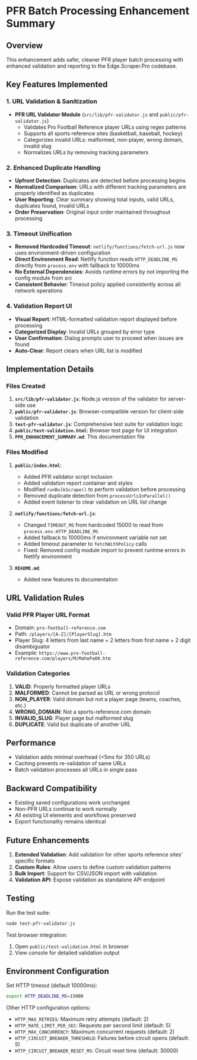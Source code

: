 # PFR Batch Processing Enhancement Summary

## Overview

This enhancement adds safer, cleaner PFR player batch processing with enhanced validation and reporting to the Edge.Scraper.Pro codebase.

## Key Features Implemented

### 1. URL Validation & Sanitization

- **PFR URL Validator Module** (`src/lib/pfr-validator.js` and `public/pfr-validator.js`)
  - Validates Pro Football Reference player URLs using regex patterns
  - Supports all sports reference sites (basketball, baseball, hockey)
  - Categorizes invalid URLs: malformed, non-player, wrong domain, invalid slug
  - Normalizes URLs by removing tracking parameters

### 2. Enhanced Duplicate Handling

- **Upfront Detection**: Duplicates are detected before processing begins
- **Normalized Comparison**: URLs with different tracking parameters are properly identified as duplicates
- **User Reporting**: Clear summary showing total inputs, valid URLs, duplicates found, invalid URLs
- **Order Preservation**: Original input order maintained throughout processing

### 3. Timeout Unification

- **Removed Hardcoded Timeout**: `netlify/functions/fetch-url.js` now uses environment-driven configuration
- **Direct Environment Read**: Netlify function reads `HTTP_DEADLINE_MS` directly from `process.env` with fallback to 10000ms
- **No External Dependencies**: Avoids runtime errors by not importing the config module from src
- **Consistent Behavior**: Timeout policy applied consistently across all network operations

### 4. Validation Report UI

- **Visual Report**: HTML-formatted validation report displayed before processing
- **Categorized Display**: Invalid URLs grouped by error type
- **User Confirmation**: Dialog prompts user to proceed when issues are found
- **Auto-Clear**: Report clears when URL list is modified

## Implementation Details

### Files Created

1. **`src/lib/pfr-validator.js`**: Node.js version of the validator for server-side use
2. **`public/pfr-validator.js`**: Browser-compatible version for client-side validation
3. **`test-pfr-validator.js`**: Comprehensive test suite for validation logic
4. **`public/test-validation.html`**: Browser test page for UI integration
5. **`PFR_ENHANCEMENT_SUMMARY.md`**: This documentation file

### Files Modified

1. **`public/index.html`**:
   - Added PFR validator script inclusion
   - Added validation report container and styles
   - Modified `runBulkScrape()` to perform validation before processing
   - Removed duplicate detection from `processUrlsInParallel()`
   - Added event listener to clear validation on URL list change

2. **`netlify/functions/fetch-url.js`**:
   - Changed `TIMEOUT_MS` from hardcoded 15000 to read from `process.env.HTTP_DEADLINE_MS`
   - Added fallback to 10000ms if environment variable not set
   - Added timeout parameter to `fetchWithPolicy` calls
   - Fixed: Removed config module import to prevent runtime errors in Netlify environment

3. **`README.md`**:
   - Added new features to documentation

## URL Validation Rules

### Valid PFR Player URL Format
- Domain: `pro-football-reference.com`
- Path: `/players/[A-Z]/[PlayerSlug].htm`
- Player Slug: 4 letters from last name + 2 letters from first name + 2 digit disambiguator
- Example: `https://www.pro-football-reference.com/players/M/MahoPa00.htm`

### Validation Categories
1. **VALID**: Properly formatted player URLs
2. **MALFORMED**: Cannot be parsed as URL or wrong protocol
3. **NON_PLAYER**: Valid domain but not a player page (teams, coaches, etc.)
4. **WRONG_DOMAIN**: Not a sports-reference.com domain
5. **INVALID_SLUG**: Player page but malformed slug
6. **DUPLICATE**: Valid but duplicate of another URL

## Performance

- Validation adds minimal overhead (<5ms for 350 URLs)
- Caching prevents re-validation of same URLs
- Batch validation processes all URLs in single pass

## Backward Compatibility

- Existing saved configurations work unchanged
- Non-PFR URLs continue to work normally
- All existing UI elements and workflows preserved
- Export functionality remains identical

## Future Enhancements

1. **Extended Validation**: Add validation for other sports reference sites' specific formats
2. **Custom Rules**: Allow users to define custom validation patterns
3. **Bulk Import**: Support for CSV/JSON import with validation
4. **Validation API**: Expose validation as standalone API endpoint

## Testing

Run the test suite:
```bash
node test-pfr-validator.js
```

Test browser integration:
1. Open `public/test-validation.html` in browser
2. View console for detailed validation output

## Environment Configuration

Set HTTP timeout (default 10000ms):
```bash
export HTTP_DEADLINE_MS=15000
```

Other HTTP configuration options:
- `HTTP_MAX_RETRIES`: Maximum retry attempts (default: 2)
- `HTTP_RATE_LIMIT_PER_SEC`: Requests per second limit (default: 5)
- `HTTP_MAX_CONCURRENCY`: Maximum concurrent requests (default: 2)
- `HTTP_CIRCUIT_BREAKER_THRESHOLD`: Failures before circuit opens (default: 5)
- `HTTP_CIRCUIT_BREAKER_RESET_MS`: Circuit reset time (default: 30000)